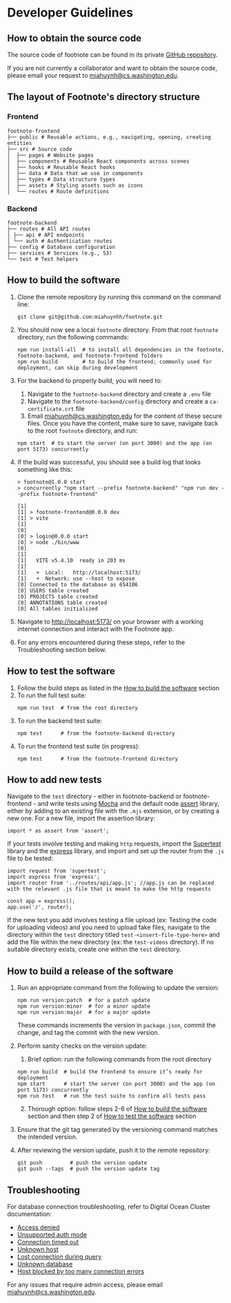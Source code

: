 # Developer Guidelines

## How to obtain the source code

The source code of footnote can be found in its private [GitHub repository](https://github.com/miahuynhh/footnote).

If you are not currently a collaborator and want to obtain the source code, please email your request to <miahuynh@cs.washington.edu>.

## The layout of Footnote's directory structure

### Frontend

```
footnote-frontend
├── public # Reusable actions, e.g., navigating, opening, creating entities
├── src # Source code
│  ├── pages # Website pages
│  ├── components # Reusable React components across scenes
│  ├── hooks # Reusable React hooks
│  ├── data # Data that we use in components
│  ├── types # Data structure types
│  ├── assets # Styling assets such as icons
│  └── routes # Route definitions
```

### Backend

```
footnote-backend
├── routes # All API routes
│ ├── api # API endpoints
│ └── auth # Authentication routes
├── config # Database configuration
├── services # Services (e.g., S3)
└── test # Test helpers
```

## How to build the software

1. Clone the remote repository by running this command on the command line:
   ```
   git clone git@github.com:miahuynhh/footnote.git
   ```
2. You should now see a local `footnote` directory. From that root `footnote` directory, run the following commands:
   ```
   npm run install-all  # to install all dependencies in the footnote, footnote-backend, and footnote-frontend folders
   npm run build        # to build the frontend; commonly used for deployment, can skip during development
   ```
3. For the backend to properly build, you will need to:
   1. Navigate to the `footnote-backend` directory and create a `.env` file
   2. Navigate to the `footnote-backend/config` directory and create a `ca-certificate.crt` file
   3. Email <miahuynh@cs.washington.edu> for the content of these secure files. Once you have the content, make sure to save, navigate back to the root `footnote` directory, and run:
   ```
   npm start  # to start the server (on port 3000) and the app (on port 5173) concurrently
   ```
4. If the build was successful, you should see a build log that looks something like this:

   ```
   > footnote@1.0.0 start
   > concurrently "npm start --prefix footnote-backend" "npm run dev --prefix footnote-frontend"

   [1]
   [1] > footnote-frontend@0.0.0 dev
   [1] > vite
   [1]
   [0]
   [0] > login@0.0.0 start
   [0] > node ./bin/www
   [0]
   [1]
   [1]   VITE v5.4.10  ready in 203 ms
   [1]
   [1]   ➜  Local:   http://localhost:5173/
   [1]   ➜  Network: use --host to expose
   [0] Connected to the database as 654106
   [0] USERS table created
   [0] PROJECTS table created
   [0] ANNOTATIONS table created
   [0] All tables initialized
   ```

5. Navigate to <http://localhost:5173/> on your browser with a working internet connection and interact with the Footnote app.
6. For any errors encountered during these steps, refer to the Troubleshooting section below.

## How to test the software

1. Follow the build steps as listed in the [How to build the software](../DeveloperGuidelines.md#how-to-build-the-software) section
2. To run the full test suite:
   ```
   npm run test  # from the root directory
   ```
3. To run the backend test suite:
   ```
   npm test      # from the footnote-backend directory
   ```
4. To run the frontend test suite (in progress):
   ```
   npm test      # from the footnote-frontend directory
   ```

## How to add new tests

Navigate to the `test` directory - either in footnote-backend or footnote-frontend - and write tests using [Mocha](https://mochajs.org/) and the default node [assert](https://nodejs.org/api/assert.html) library, either by adding to an existing file with the `.mjs` extension, or by creating a new one. For a new file, import the assertion library:

```
import * as assert from 'assert';
```

If your tests involve testing and making `http` requests, import the [Supertest](https://www.npmjs.com/package/supertest) library and the [express](https://expressjs.com/) library, and import and set up the router from the `.js` file to be tested:

```
import request from 'supertest';
import express from 'express';
import router from '../routes/api/app.js'; //app.js can be replaced with the relevant .js file that is meant to make the http requests

const app = express();
app.use('/', router);
```

If the new test you add involves testing a file upload (ex: Testing the code for uploading videos) and you need to upload fake files, navigate to the directory within the `test` directory titled `test-<insert-file-type-here>` and add the file within the new directory (ex: the `test-videos` directory). If no suitable directory exists, create one within the `test` directory.

## How to build a release of the software

1. Run an appropriate command from the following to update the version:

   ```
   npm run version:patch  # for a patch update
   npm run version:minor  # for a minor update
   npm run version:major  # for a major update
   ```

   These commands increments the version in `package.json`, commit the change, and tag the commit with the new version.

2. Perform sanity checks on the version update:

   1. Brief option: run the following commands from the root directory

   ```
   npm run build  # build the frontend to ensure it’s ready for deployment
   npm start      # start the server (on port 3000) and the app (on port 5173) concurrently
   npm run test   # run the test suite to confirm all tests pass
   ```

   2. Thorough option: follow steps 2-6 of [How to build the software](../DeveloperGuidelines.md#how-to-build-the-software) section and then step 2 of [How to test the software](#how-to-test-the-software) section

3. Ensure that the git tag generated by the versioning command matches the intended version.

4. After reviewing the version update, push it to the remote repository:
   ```
   git push         # push the version update
   git push --tags  # push the version update tag
   ```

## Troubleshooting

For database connection troubleshooting, refer to Digital Ocean Cluster documentation:

- [Access denied](https://docs.digitalocean.com/support/when-connecting-to-mysql-i-get-an-access-denied-error/)
- [Unsupported auth mode](https://docs.digitalocean.com/support/when-connecting-to-mysql-i-get-an-authentication-error/)
- [Connection timed out](https://docs.digitalocean.com/support/when-connecting-to-my-database-i-get-a-connection-timed-out-error/)
- [Unknown host](https://docs.digitalocean.com/support/when-connecting-to-mysql-i-get-an-unknown-host-error/)
- [Lost connection during query](https://docs.digitalocean.com/support/when-issuing-a-query-on-mysql-i-get-a-lost-connection-error/)
- [Unknown database](https://docs.digitalocean.com/support/when-connecting-to-mysql-i-get-an-unknown-database-error/)
- [Host blocked by too many connection errors](https://docs.digitalocean.com/support/when-connecting-to-mysql-i-get-a-host-is-blocked-error/)

For any issues that require admin access, please email <miahuynh@cs.washington.edu>.
